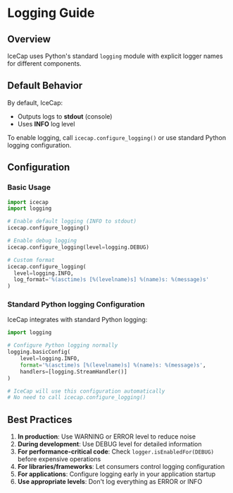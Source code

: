 # Logging Guide

## Overview

IceCap uses Python's standard `logging` module with explicit logger names for different components.

## Default Behavior

By default, IceCap:
- Outputs logs to **stdout** (console)
- Uses **INFO** log level

To enable logging, call `icecap.configure_logging()` or use standard Python logging configuration.

## Configuration

### Basic Usage

```python
import icecap
import logging

# Enable default logging (INFO to stdout)
icecap.configure_logging()

# Enable debug logging
icecap.configure_logging(level=logging.DEBUG)

# Custom format
icecap.configure_logging(
  level=logging.INFO,
  log_format='%(asctime)s [%(levelname)s] %(name)s: %(message)s'
)
```

### Standard Python logging Configuration

IceCap integrates with standard Python logging:

```python
import logging

# Configure Python logging normally
logging.basicConfig(
    level=logging.INFO,
    format='%(asctime)s [%(levelname)s] %(name)s: %(message)s',
    handlers=[logging.StreamHandler()]
)

# IceCap will use this configuration automatically
# No need to call icecap.configure_logging()
```

## Best Practices

1. **In production**: Use WARNING or ERROR level to reduce noise
2. **During development**: Use DEBUG level for detailed information
3. **For performance-critical code**: Check `logger.isEnabledFor(DEBUG)` before expensive operations
4. **For libraries/frameworks**: Let consumers control logging configuration
5. **For applications**: Configure logging early in your application startup
6. **Use appropriate levels**: Don't log everything as ERROR or INFO
